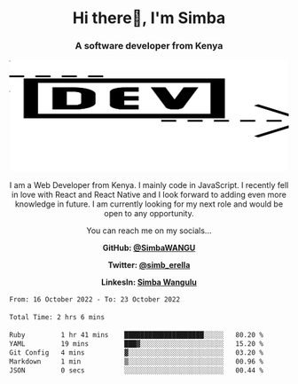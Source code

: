 
<h1 align="center"> Hi there👋, I'm Simba</h1>
<h3 align="center">A software developer from Kenya</h3>

<img src="/arrow-svgrepo-com.svg" margin="auto" width="100%" height="200px">


<p align="center">I am a Web Developer from Kenya. I mainly code in JavaScript. I recently fell in love with React and React Native and I look forward to adding even more knowledge in future. I am currently looking for my next role and would be open to any opportunity.</p>

<p align="center">You can reach me on my socials... </p>

<div align="center">

__<p>  GitHub: [@SimbaWANGU](https://github.com/SimbaWANGU)__  </p>
__<p> Twitter: [@simb_erella](https://twitter.com/simb_erella)__ </p>
__<p> LinkesIn: [Simba Wangulu](https://www.linkedin.com/in/simba-wangulu/)__ </p>

</div>

<!--START_SECTION:waka-->

```text
From: 16 October 2022 - To: 23 October 2022

Total Time: 2 hrs 6 mins

Ruby         1 hr 41 mins    ████████████████████░░░░░   80.20 %
YAML         19 mins         ███▓░░░░░░░░░░░░░░░░░░░░░   15.20 %
Git Config   4 mins          ▓░░░░░░░░░░░░░░░░░░░░░░░░   03.20 %
Markdown     1 min           ▒░░░░░░░░░░░░░░░░░░░░░░░░   00.96 %
JSON         0 secs          ░░░░░░░░░░░░░░░░░░░░░░░░░   00.44 %
```

<!--END_SECTION:waka-->
